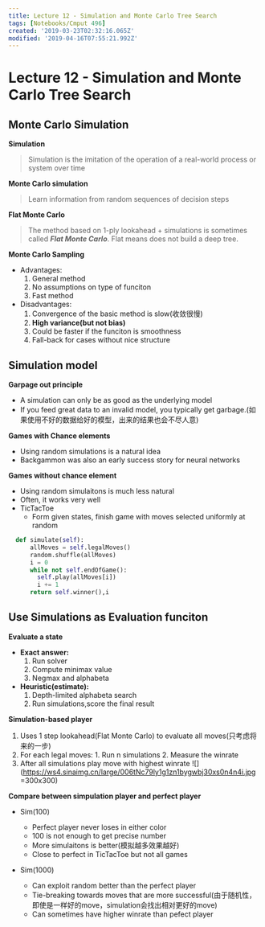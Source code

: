 ```yaml
---
title: Lecture 12 - Simulation and Monte Carlo Tree Search
tags: [Notebooks/Cmput 496]
created: '2019-03-23T02:32:16.065Z'
modified: '2019-04-16T07:55:21.992Z'
---
```


# Lecture 12 - Simulation and Monte Carlo Tree Search
## Monte Carlo Simulation
**Simulation**
> Simulation is the imitation of the operation of a real-world process or system over time

**Monte Carlo simulation**
> Learn information from random sequences of decision steps

**Flat Monte Carlo**
> The method based on 1-ply lookahead + simulations is sometimes called **_Flat Monte Carlo_**. Flat means does not build a deep tree.

**Monte Carlo Sampling**
  * Advantages:
    1. General method
    2. No assumptions on type of funciton
    3. Fast method
  * Disadvantages: 
    1. Convergence of the basic method is slow(收敛很慢)
    2. **High variance(but not bias)**
    3. Could be faster if the funciton is smoothness
    4. Fall-back for cases without nice structure

## Simulation model
**Garpage out principle**
  * A simulation can only be as good as the underlying model
  * If you feed great data to an invalid model, you typically get garbage.(如果使用不好的数据给好的模型，出来的结果也会不尽人意)

**Games with Chance elements**
  * Using random simulations is a natural idea
  * Backgammon was also an early success story for neural networks

**Games without chance element**
  * Using random simulaitons is much less natural
  * Often, it works very well
  * TicTacToe
    * Form given states, finish game with moves selected uniformly at random
  ```python
    def simulate(self):
        allMoves = self.legalMoves()
        random.shuffle(allMoves)
        i = 0
        while not self.endOfGame():
          self.play(allMoves[i])
          i += 1
        return self.winner(),i
  ```

## Use Simulations as Evaluation funciton
**Evaluate a state**
  * **Exact answer:**
    1. Run solver
    2. Compute minimax value
    3. Negmax and alphabeta
  * **Heuristic(estimate):**
    1. Depth-limited alphabeta search
    2. Run simulations,score the final result

**Simulation-based player**
  1. Uses 1 step lookahead(Flat Monte Carlo) to evaluate all moves(只考虑将来的一步)
  2. For each legal moves:
    1. Run n simulations
    2. Measure the winrate
  3. After all simulations play move with highest winrate
  ![](https://ws4.sinaimg.cn/large/006tNc79ly1g1zn1bygwbj30xs0n4n4i.jpg =300x300)

**Compare between simpulation player and perfect player**
  * Sim(100)
    * Perfect player never loses in either color
    * 100 is not enough to get precise number
    * More simulaitons is better(模拟越多效果越好)
    * Close to perfect in TicTacToe but not all games

  * Sim(1000)
    * Can exploit random better than the perfect player
    * Tie-breaking towards moves that are more successful(由于随机性，即使是一样好的move，simulation会找出相对更好的move)
    * Can sometimes have higher winrate than pefect player
